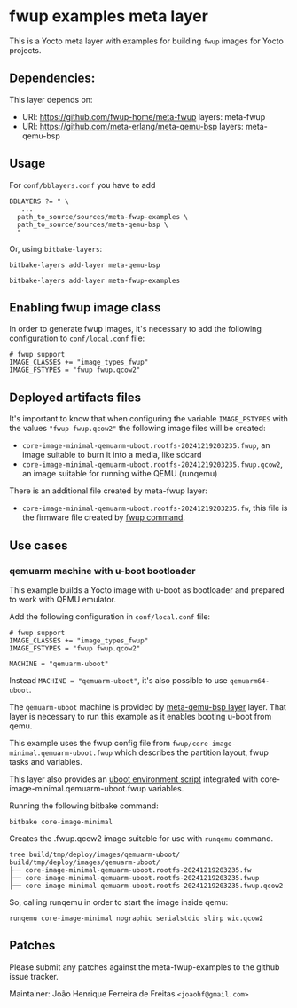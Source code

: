 # fwup examples meta layer

This is a Yocto meta layer with examples for building `fwup` images for Yocto projects.

## Dependencies:

This layer depends on: 

* URI: https://github.com/fwup-home/meta-fwup layers: meta-fwup
* URI: https://github.com/meta-erlang/meta-qemu-bsp layers: meta-qemu-bsp

## Usage

For `conf/bblayers.conf` you have to add

```text
BBLAYERS ?= " \
   ...
  path_to_source/sources/meta-fwup-examples \
  path_to_source/sources/meta-qemu-bsp \
  "
```

Or, using `bitbake-layers`:

```
bitbake-layers add-layer meta-qemu-bsp

bitbake-layers add-layer meta-fwup-examples
```

## Enabling fwup image class

In order to generate fwup images, it's necessary to add the following configuration to `conf/local.conf` file:

```
# fwup support
IMAGE_CLASSES += "image_types_fwup"
IMAGE_FSTYPES = "fwup fwup.qcow2"
```

## Deployed artifacts files

It's important to know that when configuring the variable `IMAGE_FSTYPES` with
the values `"fwup fwup.qcow2"` the following image files will be created:

* `core-image-minimal-qemuarm-uboot.rootfs-20241219203235.fwup`, an image suitable to burn it into a media, like sdcard
* `core-image-minimal-qemuarm-uboot.rootfs-20241219203235.fwup.qcow2`, an image suitable for running withe QEMU (runqemu)

There is an additional file created by meta-fwup layer:

* `core-image-minimal-qemuarm-uboot.rootfs-20241219203235.fw`, this file is the firmware file created by [fwup command](https://github.com/fwup-home/fwup).

## Use cases

### qemuarm machine with u-boot bootloader

This example builds a Yocto image with u-boot as bootloader and prepared to work with QEMU emulator.

Add the following configuration in `conf/local.conf` file:

```
# fwup support
IMAGE_CLASSES += "image_types_fwup"
IMAGE_FSTYPES = "fwup fwup.qcow2"

MACHINE = "qemuarm-uboot"
```

Instead `MACHINE = "qemuarm-uboot"`, it's also possible to use `qemuarm64-uboot`.

The `qemuarm-uboot` machine is provided by [meta-qemu-bsp layer](https://www.github.com/meta-erlang/meta-qemu-bsp) layer. 
That layer is necessary to run this example as it enables booting u-boot from qemu.

This example uses the fwup config file from `fwup/core-image-minimal.qemuarm-uboot.fwup` which
describes the partition layout, fwup tasks and variables.

This layer also provides an [uboot environment script](recipes-bsp/u-boot/files/qemuarm/uboot.txt.env) integrated
with core-image-minimal.qemuarm-uboot.fwup variables.

Running the following bitbake command:

```
bitbake core-image-minimal
```

Creates the .fwup.qcow2 image suitable for use with `runqemu` command.

```
tree build/tmp/deploy/images/qemuarm-uboot/
build/tmp/deploy/images/qemuarm-uboot/
├── core-image-minimal-qemuarm-uboot.rootfs-20241219203235.fw
├── core-image-minimal-qemuarm-uboot.rootfs-20241219203235.fwup
├── core-image-minimal-qemuarm-uboot.rootfs-20241219203235.fwup.qcow2
```

So, calling runqemu in order to start the image inside qemu:

```
runqemu core-image-minimal nographic serialstdio slirp wic.qcow2
```

## Patches

Please submit any patches against the meta-fwup-examples to the github issue tracker.

Maintainer: João Henrique Ferreira de Freitas `<joaohf@gmail.com>`
